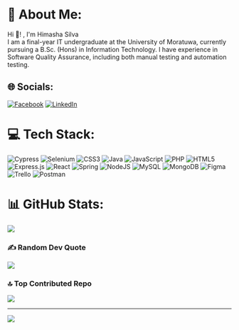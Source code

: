 # 💫 About Me:
Hi 👋! , I'm Himasha Silva <br>I am a final-year IT undergraduate at the University of Moratuwa, currently pursuing a B.Sc. (Hons) in Information Technology. I have experience in Software Quality Assurance, including both manual testing and automation testing.


## 🌐 Socials:
[![Facebook](https://img.shields.io/badge/Facebook-%231877F2.svg?logo=Facebook&logoColor=white)](https://facebook.com/profile.php?id=100077269470605&mibextid=9R9pXO=100077269470605&mibextid=9R9pXO) [![LinkedIn](https://img.shields.io/badge/LinkedIn-%230077B5.svg?logo=linkedin&logoColor=white)](https://linkedin.com/in/himasha-silva-784573268) 

# 💻 Tech Stack:
![Cypress](https://img.shields.io/badge/cypress-%23F0F0F0.svg?style=plastic&logo=cypress&logoColor=%2317202C) ![Selenium](https://img.shields.io/badge/selenium-%43B02A.svg?style=plastic&logo=selenium&logoColor=white) ![CSS3](https://img.shields.io/badge/css3-%231572B6.svg?style=plastic&logo=css3&logoColor=white) ![Java](https://img.shields.io/badge/java-%23ED8B00.svg?style=plastic&logo=java&logoColor=white) ![JavaScript](https://img.shields.io/badge/javascript-%23323330.svg?style=plastic&logo=javascript&logoColor=%23F7DF1E) ![PHP](https://img.shields.io/badge/php-%23777BB4.svg?style=plastic&logo=php&logoColor=white) ![HTML5](https://img.shields.io/badge/html5-%23E34F26.svg?style=plastic&logo=html5&logoColor=white) ![Express.js](https://img.shields.io/badge/express.js-%23404d59.svg?style=plastic&logo=express&logoColor=%2361DAFB) ![React](https://img.shields.io/badge/react-%2320232a.svg?style=plastic&logo=react&logoColor=%2361DAFB) ![Spring](https://img.shields.io/badge/spring-%236DB33F.svg?style=plastic&logo=spring&logoColor=white) ![NodeJS](https://img.shields.io/badge/node.js-6DA55F?style=plastic&logo=node.js&logoColor=white) ![MySQL](https://img.shields.io/badge/mysql-%2300f.svg?style=plastic&logo=mysql&logoColor=white) ![MongoDB](https://img.shields.io/badge/MongoDB-%234ea94b.svg?style=plastic&logo=mongodb&logoColor=white) 	![Figma](https://img.shields.io/badge/figma-%23F24E1E.svg?style=plastic&logo=figma&logoColor=white) ![Trello](https://img.shields.io/badge/Trello-%23026AA7.svg?style=plastic&logo=Trello&logoColor=white) ![Postman](https://img.shields.io/badge/Postman-FF6C37?style=plastic&logo=postman&logoColor=white)
# 📊 GitHub Stats:
![](https://github-readme-stats.vercel.app/api/top-langs/?username=himawhi&theme=gotham&hide_border=true&include_all_commits=true&count_private=true&layout=compact)

### ✍️ Random Dev Quote
![](https://quotes-github-readme.vercel.app/api?type=horizontal&theme=radical)

### 🔝 Top Contributed Repo
![](https://github-contributor-stats.vercel.app/api?username=himawhi&limit=5&theme=gruvbox&combine_all_yearly_contributions=true)

---
[![](https://visitcount.itsvg.in/api?id=himawhi&icon=0&color=0)](https://visitcount.itsvg.in)

<!-- Proudly created with GPRM ( https://gprm.itsvg.in ) -->

